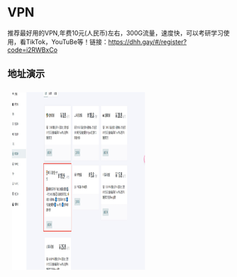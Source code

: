 # VPN
推荐最好用的VPN,年费10元(人民币)左右，300G流量，速度快，可以考研学习使用，看TikTok，YouTuBe等！链接：https://dhh.gay/#/register?code=i2RWBxCo

## 地址演示
<div>
  <img style="margin:10px" src="./01.png" alt="drawing" width="300px" height="400px"/>
</div>
